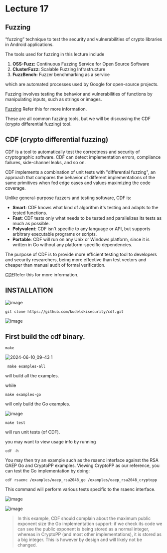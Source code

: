 # Lecture 17 
## Fuzzing

“fuzzing” technique to test the security and vulnerabilities of crypto libraries in Android applications.

The tools used for fuzzing in this lecture include

1. **OSS-Fuzz:** Continuous Fuzzing Service for Open Source Software
2. **ClusterFuzz:** Scalable Fuzzing Infrastructure
3. **FuzzBench:** Fuzzer benchmarking as a service

which are automated processes used by Google for open-source projects.

Fuzzing involves testing the behavior and vulnerabilities of functions by manipulating inputs, such as strings or images.

[Fuzzing](https://github.com/google/fuzzing) Refer this for more information.

These are all common fuzzing tools, but we will be discussing the CDF (crypto differential fuzzing) tool.

##   CDF (crypto differential fuzzing)

CDF is a tool to automatically test the correctness and security of cryptographic software. CDF can detect implementation errors, compliance failures, side-channel leaks, and so on.

CDF implements a combination of unit tests with "differential fuzzing", an approach that compares the behavior of different implementations of the same primitives when fed edge cases and values maximizing the code coverage.

Unlike general-purpose fuzzers and testing software, CDF is:

- **Smart**: CDF knows what kind of algorithm it's testing and adapts to the tested functions.
- **Fast**: CDF tests only what needs to be tested and parallelizes its tests as much as possible.
- **Polyvalent**: CDF isn't specific to any language or API, but supports arbitrary executable programs or scripts.
- **Portable**: CDF will run on any Unix or Windows platform, since it is written in Go without any platform-specific dependencies.

The purpose of CDF is to provide more efficient testing tool to developers and security researchers, being more effective than test vectors and cheaper than manual audit of formal verification.

[CDF](https://github.com/kudelskisecurity/cdf)Refer this for more information.


## INSTALLATION

![image](https://github.com/ananthan05/Android-Security/assets/140697378/6e389c52-b90e-46ae-8e64-4db65145801d)

```
git clone https://github.com/kudelskisecurity/cdf.git
```

![image](https://github.com/ananthan05/Android-Security/assets/140697378/b2e499fa-591d-4256-a332-4cfbf6eded70)


## First build the cdf binary.

```
make
```

![2024-06-10_09-43 1](https://github.com/ananthan05/Android-Security/assets/140697378/cfd411d2-a81f-42b3-b966-0e75cb7d35e3)


```
 make examples-all
```
 will build all the examples.
 
 while 
 ```
make examples-go
```
 will only build the Go examples.

 ![image](https://github.com/ananthan05/Android-Security/assets/140697378/66064e2e-8af8-4e82-8131-e384480ee92d)


```
make test
```
will run unit tests (of CDF).


you may want to view usage info by running 

```
cdf -h
```


You may then try an example such as the rsaenc interface against the RSA OAEP Go and CryptoPP examples. Viewing CryptoPP as our reference, you can test the Go implementation by doing:

```
cdf rsaenc /examples/oaep_rsa2048_go /examples/oaep_rsa2048_cryptopp
```
This command will perform various tests specific to the rsaenc interface.

![image](https://github.com/ananthan05/Android-Security/assets/140697378/2d5e2000-7e13-4fa5-9297-e2b7f3d07612)

![image](https://github.com/ananthan05/Android-Security/assets/140697378/19f277f4-de2d-4f1a-a7f2-e7b894dd6a27)


>In this example, CDF should complain about the maximum public exponent size the Go implementation support: if we check its code we can see the public exponent is being stored as a normal integer, whereas in CryptoPP (and most other implementations), it is stored as a big integer. This is however by design and will likely not be changed.
